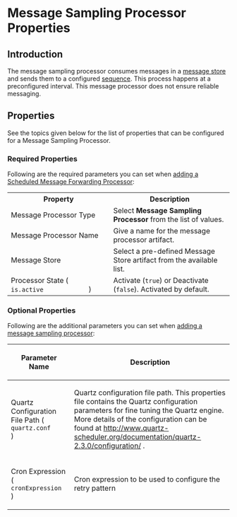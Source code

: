 # Message Sampling Processor Properties
## Introduction
The message sampling processor consumes messages in a <a href="#list-of-message-stores">message store</a> and sends them to a configured <a href="{{base_path}}/reference/synapse-properties/sequence-properties">sequence</a>. This process happens at a preconfigured interval. This message processor does not ensure reliable messaging.

## Properties

See the topics given below for the list of properties that can be configured for a Message Sampling Processor.

### Required Properties

Following are the required parameters you can set when [adding a Scheduled Message Forwarding Processor]({{base_path}}/integrate/develop/creating-artifacts/creating-a-message-processor/):

<table>
	<tr>
		<th>Property</th>
		<th>Description</th>
	</tr>
	<tr>
		<td>Message Processor Type</td>
		<td>
			Select <b>Message Sampling Processor</b> from the list of values.
		</td>
	</tr>
	<tr>
		<td>Message Processor Name</td>
		<td>
			Give a name for the message processor artifact.
		</td>
	</tr>
	<tr>
		<td>Message Store</td>
		<td>
			Select a pre-defined Message Store artifact from the available list.
		</td>
	</tr>
	<tr>
         <td>Processor State ( <code>             is.active            </code> )</td>
         <td>Activate (<code>true</code>) or Deactivate (<code>false</code>).
         	Activated by default.
         </td>
     </tr>
</table>

### Optional Properties

Following are the additional parameters you can set when [adding a message sampling processor]({{base_path}}/integrate/develop/creating-artifacts/creating-a-message-processor/):

<table>
   <thead>
      <tr>
         <th>
            <p>Parameter Name</p>
         </th>
         <th>
            <p>Description</p>
         </th>
      </tr>
   </thead>
   <tbody>
      <tr>
         <td>
            <p>Quartz Configuration File Path ( <code>quartz.conf             </code> )</p>
         </td>
         <td>
            <p>Quartz configuration file path. This properties file contains the Quartz configuration parameters for fine tuning the Quartz engine. More details of the configuration can be found at <a href="http://www.quartz-scheduler.org/documentation/quartz-2.3.0/configuration/">http://www.quartz-scheduler.org/documentation/quartz-2.3.0/configuration/</a> .
            </p>
         </td>
      </tr>
      <tr>
         <td>
            <p>Cron Expression ( <code>              cronExpression             </code> )</p>
         </td>
         <td>
            <p>Cron expression to be used to configure the retry pattern</p>
         </td>
      </tr>
   </tbody>
</table>
